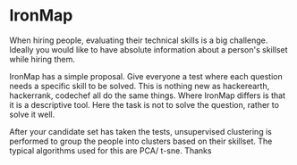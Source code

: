 IronMap
=======


When hiring people, evaluating their technical skills is a big challenge. Ideally you would like to have absolute information about a person's skillset while hiring them.

IronMap has a simple proposal. Give everyone a test where each question needs a specific skill to be solved. This is nothing new as hackerearth, hackerrank, codechef all do the same things. Where IronMap differs is that it is a descriptive tool. Here the task is not to solve the question, rather to solve it well.

After your candidate set has taken the tests, unsupervised clustering is performed to group the people into clusters based on their skillset. The typical algorithms used for this are PCA/ t-sne.
Thanks
